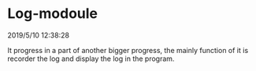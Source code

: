# Log-modoule


2019/5/10 12:38:28 

It progress in a part of another bigger progress, the mainly function of it is recorder the log and display the 
log in the program. 